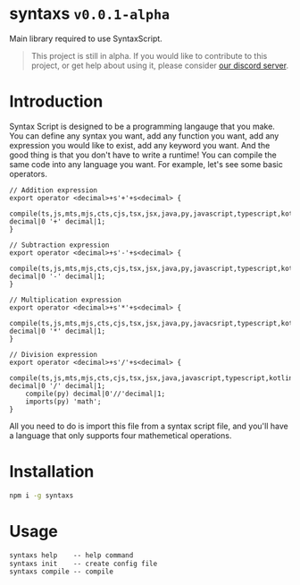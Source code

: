 # syntaxs `v0.0.1-alpha`

Main library required to use SyntaxScript.

> This project is still in alpha. If you would like to contribute to this project, or get help about using it, please consider [our discord server](https://discord.gg/tPSn7HPc).

# Introduction

Syntax Script is designed to be a programming langauge that you make. You can define any syntax you want, add any function you want, add any
expression you would like to exist, add any keyword you want. And the good thing is that you don't have to write a runtime! You can compile
the same code into any language you want. For example, let's see some basic operators.

```syx
// Addition expression
export operator <decimal>+s'+'+s<decimal> {
    compile(ts,js,mts,mjs,cts,cjs,tsx,jsx,java,py,javascript,typescript,kotlin) decimal|0 '+' decimal|1;
}

// Subtraction expression
export operator <decimal>+s'-'+s<decimal> {
    compile(ts,js,mts,mjs,cts,cjs,tsx,jsx,java,py,javascript,typescript,kotlin) decimal|0 '-' decimal|1;
}

// Multiplication expression
export operator <decimal>+s'*'+s<decimal> {
    compile(ts,js,mts,mjs,cts,cjs,tsx,jsx,java,py,javacsript,typescript,kotlin) decimal|0 '*' decimal|1;
}

// Division expression
export operator <decimal>+s'/'+s<decimal> {
    compile(ts,js,mts,mjs,cts,cjs,tsx,jsx,java,javascript,typescript,kotlin) decimal|0 '/' decimal|1;
    compile(py) decimal|0'//'decimal|1;
    imports(py) 'math';
}
```

All you need to do is import this file from a syntax script file, and you'll have a language that only supports four mathemetical operations.

# Installation

```bat
npm i -g syntaxs
```

# Usage

```bat
syntaxs help    -- help command
syntaxs init    -- create config file
syntaxs compile -- compile
```